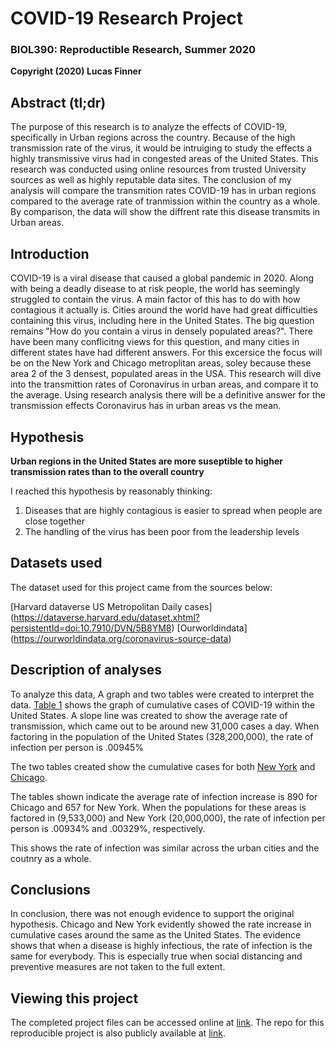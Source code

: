 # COVID-19 Research Project
### BIOL390: Reproductible Research, Summer 2020
**Copyright (2020) Lucas Finner**

## Abstract (tl;dr)

The purpose of this research is to analyze the effects of COVID-19, specifically in Urban regions across the country. Because of the high transmission rate of the virus, it would be intruiging to study the effects a highly transmissive virus had in congested areas of the United States. This research was conducted using online resources from trusted University sources as well as highly reputable data sites. The conclusion of my analysis will compare the transmition rates COVID-19 has in urban regions compared to the average rate of tranmission within the country as a whole. By comparison, the data will show the diffrent rate this disease transmits in Urban areas.

## Introduction

COVID-19 is a viral disease that caused a global pandemic in 2020. Along with being a deadly disease to at risk people, the world has seemingly struggled to contain the virus. A main factor of this has to do with how contagious it actually is. Cities around the world have had great difficulties containing this virus, including here in the United States. The big question remains "How do you contain a virus in densely populated areas?". There have been many conflicitng views for this question, and many cities in different states have had different answers. For this excersice the focus will be on the New York and Chicago metroplitan areas, soley because these area 2 of the 3 densest, populated areas in the USA.
This research will dive into the transmittion rates of Coronavirus in urban areas, and compare it to the average. Using research analysis there will be a definitive answer for the transmission effects Coronavirus has in urban areas vs the mean.

## Hypothesis

**Urban regions in the United States are more suseptible to higher transmission rates than to the overall country**

I reached this hypothesis by reasonably thinking:

1) Diseases that are highly contagious is easier to spread when people are close together
2) The handling of the virus has been poor from the leadership levels

## Datasets used

The dataset used for this project came from the sources below:


[Harvard dataverse US Metropolitan Daily cases] (https://dataverse.harvard.edu/dataset.xhtml?persistentId=doi:10.7910/DVN/5B8YM8)
[Ourworldindata] (https://ourworldindata.org/coronavirus-source-data)

## Description of analyses

To analyze this data, A graph and two tables were created to interpret the data. [Table 1](https://github.com/finnerlucas/COVID-19/blob/master/output/United%20States%20Cumulative%20Cases) shows the graph of cumulative cases of COVID-19 within the United States. A slope line was created to show the average rate of transmission, which came out to be around new 31,000 cases a day. When factoring in the population of the United States (328,200,000), the rate of infection per person is .00945%

The two tables created show the cumulative cases for both [New York](https://github.com/finnerlucas/COVID-19/blob/master/output/New%20York%20Cumulative%20Cases) and [Chicago](https://github.com/finnerlucas/COVID-19/blob/master/output/Chicago%20Cumulative%20Cases).

The tables shown indicate the average rate of infection increase is 890 for Chicago and 657 for New York. When the populations for these areas is factored in (9,533,000) and New York (20,000,000), the rate of infection per person is .00934% and .00329%, respectively. 

This shows the rate of infection was similar across the urban cities and the coutnry as a whole. 

## Conclusions

In conclusion, there was not enough evidence to support the original hypothesis. Chicago and New York evidently showed the rate increase in cumulative cases around the same as the United States. The evidence shows that when a disease is highly infectious, the rate of infection is the same for everybody. This is especially true when social distancing and preventive measures are not taken to the full extent. 

## Viewing this project
The completed project files can be accessed online at [link](https://github.com/finnerlucas/COVID-19/edit/master/README.md). The repo for this reproducible project is also publicly available at [link](https://github.com/finnerlucas/COVID-19).
